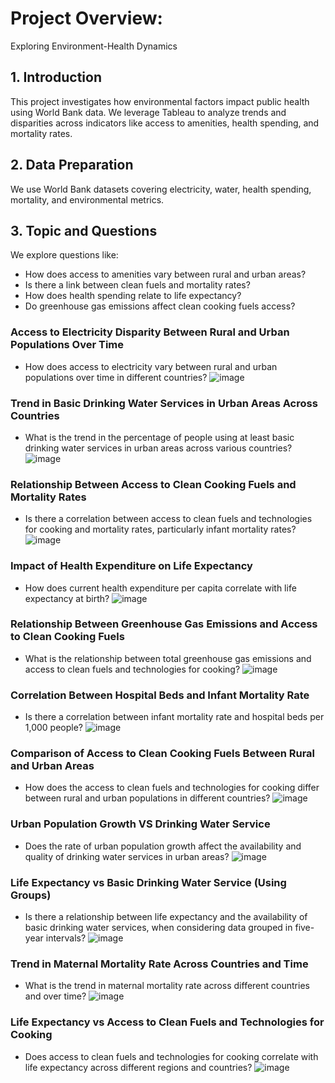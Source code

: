 # Project Overview: 

Exploring Environment-Health Dynamics

## 1. Introduction

This project investigates how environmental factors impact public health using World Bank data. We leverage Tableau to analyze trends and disparities across indicators like access to amenities, health spending, and mortality rates.

## 2. Data Preparation

We use World Bank datasets covering electricity, water, health spending, mortality, and environmental metrics.

## 3. Topic and Questions

We explore questions like:
- How does access to amenities vary between rural and urban areas?
- Is there a link between clean fuels and mortality rates?
- How does health spending relate to life expectancy?
- Do greenhouse gas emissions affect clean cooking fuels access?

### Access to Electricity Disparity Between Rural and Urban Populations Over Time
- How does access to electricity vary between rural and urban populations over time in different countries?
  ![image](snapshots/1.png)

### Trend in Basic Drinking Water Services in Urban Areas Across Countries
- What is the trend in the percentage of people using at least basic drinking water services in urban areas across various countries?
  ![image](snapshots/2.png)

### Relationship Between Access to Clean Cooking Fuels and Mortality Rates
- Is there a correlation between access to clean fuels and technologies for cooking and mortality rates, particularly infant mortality rates?
  ![image](snapshots/3.png)

### Impact of Health Expenditure on Life Expectancy
- How does current health expenditure per capita correlate with life expectancy at birth?
  ![image](snapshots/4.png)

### Relationship Between Greenhouse Gas Emissions and Access to Clean Cooking Fuels
- What is the relationship between total greenhouse gas emissions and access to clean fuels and technologies for cooking?
  ![image](snapshots/5.png)

### Correlation Between Hospital Beds and Infant Mortality Rate
- Is there a correlation between infant mortality rate and hospital beds per 1,000 people?
  ![image](snapshots/6.png)

### Comparison of Access to Clean Cooking Fuels Between Rural and Urban Areas
- How does the access to clean fuels and technologies for cooking differ between rural and urban populations in different countries?
  ![image](snapshots/7.png)

### Urban Population Growth VS Drinking Water Service
- Does the rate of urban population growth affect the availability and quality of drinking water services in urban areas?
  ![image](snapshots/8.png)

### Life Expectancy vs Basic Drinking Water Service (Using Groups)
- Is there a relationship between life expectancy and the availability of basic drinking water services, when considering data grouped in five-year intervals?
  ![image](snapshots/9.png)

### Trend in Maternal Mortality Rate Across Countries and Time
- What is the trend in maternal mortality rate across different countries and over time?
  ![image](snapshots/10.png)

### Life Expectancy vs Access to Clean Fuels and Technologies for Cooking
- Does access to clean fuels and technologies for cooking correlate with life expectancy across different regions and countries?
![image](snapshots/11.png)
